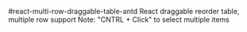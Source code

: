 #react-multi-row-draggable-table-antd
React draggable reorder table, multiple row support
Note: "CNTRL + Click" to select multiple items